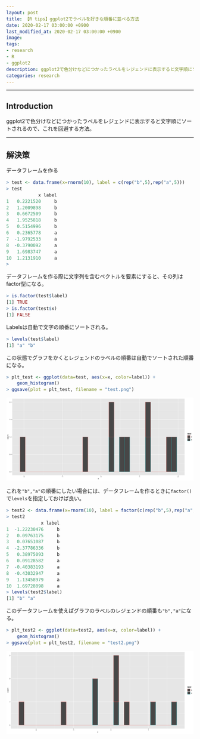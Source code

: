 ```yaml
---
layout: post
title: 【R tips】ggplot2でラベルを好きな順番に並べる方法
date: 2020-02-17 03:00:00 +0900
last_modified_at: 2020-02-17 03:00:00 +0900
image: 
tags:
- research
- R
- ggplot2
description: ggplot2で色分けなどにつかったラベルをレジェンドに表示すると文字順にソートされるので、これを回避する方法。
categories: research
---
```


---


## Introduction

ggplot2で色分けなどにつかったラベルをレジェンドに表示すると文字順にソートされるので、これを回避する方法。

---

## 解決策

データフレームを作る

```R
> test <- data.frame(x=rnorm(10), label = c(rep("b",5),rep("a",5)))
> test
            x label
1   0.2221520     b
2   1.2009898     b
3   0.6672509     b
4   1.9525818     b
5   0.5154996     b
6   0.2365778     a
7  -1.9792533     a
8  -0.3790092     a
9   1.6983747     a
10  1.2131910     a
>
```

データフレームを作る際に文字列を含むベクトルを要素にすると、その列はfactor型になる。

```R
> is.factor(test$label)
[1] TRUE
> is.factor(test$x)
[1] FALSE
```

Labelsは自動で文字の順番にソートされる。

```R
> levels(test$label)
[1] "a" "b"
```

この状態でグラフをかくとレジェンドのラベルの順番は自動でソートされた順番になる。

```R
> plt_test <- ggplot(data=test, aes(x=x, color=label)) +
    geom_histogram()
> ggsave(plot = plt_test, filename = "test.png")
```

![](/img/20200217/test.png)

これを```"b","a"```の順番にしたい場合には、データフレームを作るときに```factor()```で```levels```を指定しておけば良い。

```R
> test2 <- data.frame(x=rnorm(10), label = factor(c(rep("b",5),rep("a",5)),levels = c("b","a")))
> test2
             x label
1  -1.22230476     b
2   0.09763175     b
3   0.07651087     b
4  -2.37786336     b
5   0.38975093     b
6   0.09128582     a
7  -0.40383193     a
8  -0.43032947     a
9   1.13458979     a
10  1.69728098     a
> levels(test2$label)
[1] "b" "a"
```

このデータフレームを使えばグラフのラベルのレジェンドの順番も```"b","a"```になる。

```R
> plt_test2 <- ggplot(data=test2, aes(x=x, color=label)) +
    geom_histogram()
> ggsave(plot = plt_test2, filename = "test2.png")
```

![](/img/20200217/test2.png)

